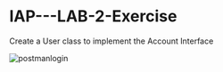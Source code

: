 # IAP---LAB-2-Exercise
Create a User class to implement the Account Interface

![postmanlogin](https://user-images.githubusercontent.com/55134939/96158772-859b9900-0f1c-11eb-950b-9f8c055fc424.png)

